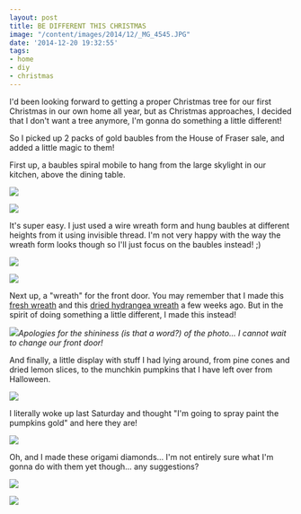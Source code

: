 ```yaml
---
layout: post
title: BE DIFFERENT THIS CHRISTMAS
image: "/content/images/2014/12/_MG_4545.JPG"
date: '2014-12-20 19:32:55'
tags:
- home
- diy
- christmas
---
```


I'd been looking forward to getting a proper Christmas tree for our first Christmas in our own home all year, but as Christmas approaches, I decided that I don't want a tree anymore, I'm gonna do something a little different!

So I picked up 2 packs of gold baubles from the House of Fraser sale, and added a little magic to them!

First up, a baubles spiral mobile to hang from the large skylight in our kitchen, above the dining table.

![](/content/images/2014/12/_MG_4547.JPG)

![](/content/images/2014/12/_MG_4546.JPG)

It's super easy. I just used a wire wreath form and hung baubles at different heights from it using invisible thread. I'm not very happy with the way the wreath form looks though so I'll just focus on the baubles instead! ;)

![](/content/images/2014/12/_MG_4545-1.JPG)

![](/content/images/2014/12/_MG_4544.JPG)

Next up, a "wreath" for the front door. You may remember that I made this <a href="http://www.lingyeungb.com/bloomin-lovely/" target="_blank">fresh wreath</a> and this <a href="http://www.lingyeungb.com/diy-dried-hydrangea-wreath/" target="_blank">dried hydrangea wreath</a> a few weeks ago. But in the spirit of doing something a little different, I made this instead!

![](/content/images/2014/12/_MG_4540.JPG)*Apologies for the shininess (is that a word?) of the photo... I cannot wait to change our front door!*

And finally, a little display with stuff I had lying around, from pine cones and dried lemon slices, to the munchkin pumpkins that I have left over from Halloween. 

![](/content/images/2014/12/_MG_4554.JPG)

I literally woke up last Saturday and thought "I'm going to spray paint the pumpkins gold" and here they are!

![](/content/images/2014/12/_MG_4552.JPG)

Oh, and I made these origami diamonds... I'm not entirely sure what I'm gonna do with them yet though... any suggestions?

![](/content/images/2014/12/_MG_4549.JPG)

![](/content/images/2014/12/_MG_4550.JPG)






